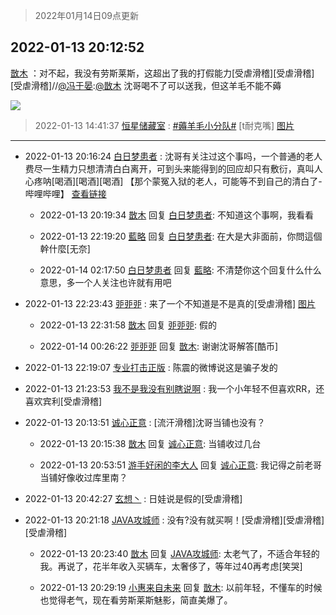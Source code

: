 > 2022年01月14日09点更新
<link rel="stylesheet" href="https://cdn.jsdelivr.net/gh/taotie6/sampleJSON@main/css/photo_show.css">
<meta name="referrer" content="no-referrer" />


 ## 2022-01-13 20:12:52 

 [㪚木](https://www.coolapk.com/feed/32798793?shareKey=MWVhZWQ5ZTIxYWI1NjFlMDI1ZDE~) ：对不起，我没有劳斯莱斯，这超出了我的打假能力[受虐滑稽][受虐滑稽][受虐滑稽]//<a class="feed-link-uname" href="/u/冯于晏">@冯于晏</a>:<a class="feed-link-uname" href="/u/㪚木">@㪚木</a> 沈哥喝不了可以送我，但这羊毛不能不薅 

<div class="album">
<img class="img-item" src="http://image.coolapk.com/feed/2022/0113/20/1081091_c6419a23_5970_6487_737@1080x1233.png" />
</div>

> 2022-01-13 14:41:37 
> [恒星储藏室](https://www.coolapk.com/feed/32792071?shareKey=ZDc1OTI2YWE1NDhiNjFlMDI1ZDE~) : <a class="feed-link-tag" href="/t/薅羊毛小分队?type=0">#薅羊毛小分队#</a> [t耐克嘴] 
[图片](http://image.coolapk.com/feed/2022/0113/14/7015567_6097_1209_234@1125x1279.jpg)

 ------- 

- 2022-01-13 20:16:24 [白日梦患者](uid=533502) : 沈哥有关注过这个事吗，一个普通的老人费尽一生精力只想清清白白离开，可到头来能得到的回应却只有敷衍，真叫人心疼呐[喝酒][喝酒][喝酒]
【那个蒙冤入狱的老人，可能等不到自己的清白了-哔哩哔哩】 <a class="feed-link-url" href="https://b23.tv/av550595979/p1" title="https://b23.tv/av550595979/p1" target="_blank" rel="nofollow">查看链接</a> 

    - 2022-01-13 20:19:34 [㪚木](uid=1081091) 回复 [白日梦患者](uid=533502): 不知道这个事啊，我看看 

    - 2022-01-13 22:19:20 [藍略](uid=4334799) 回复 [白日梦患者](uid=533502): 在大是大非面前，你問這個幹什麼[无奈] 

    - 2022-01-14 02:17:50 [白日梦患者](uid=533502) 回复 [藍略](uid=4334799): 不清楚你这个回复什么什么意思，多一个人关注也许就有用吧 

- 2022-01-13 22:23:43 [戼戼戼](uid=4044548) : 来了一个不知道是不是真的[受虐滑稽] [图片](http://image.coolapk.com/feed/2022/0113/22/4044548_bd97cdf2_3822_6518_116@1080x2400.jpeg)

    - 2022-01-13 22:31:58 [㪚木](uid=1081091) 回复 [戼戼戼](uid=4044548): 假的 

    - 2022-01-14 00:26:22 [戼戼戼](uid=4044548) 回复 [㪚木](uid=1081091): 谢谢沈哥解答[酷币] 

- 2022-01-13 22:19:07 [专业打击正版](uid=6543891) : 陈震的微博说这是骗子发的 

- 2022-01-13 21:23:53 [我不是我没有别瞎说啊](uid=2231912) : 我一个小年轻不但喜欢RR，还喜欢宾利[受虐滑稽] 

- 2022-01-13 20:13:51 [诚心正意](uid=702743) : [流汗滑稽]沈哥当铺也没有？ 

    - 2022-01-13 20:15:38 [㪚木](uid=1081091) 回复 [诚心正意](uid=702743): 当铺收过几台 

    - 2022-01-13 20:53:51 [游手好闲的李大人](uid=1704844) 回复 [诚心正意](uid=702743): 我记得之前老哥当铺好像收过库里南？ 

- 2022-01-13 20:42:27 [玄想丶](uid=2199572) : 日娃说是假的[受虐滑稽] 

- 2022-01-13 20:21:18 [JAVA攻城师](uid=1305871) : 没有?没有就买啊！[受虐滑稽][受虐滑稽][受虐滑稽] 

    - 2022-01-13 20:23:40 [㪚木](uid=1081091) 回复 [JAVA攻城师](uid=1305871): 太老气了，不适合年轻的我。再说了，花半年收入买辆车，太奢侈了，等年过40再考虑[笑哭] 

    - 2022-01-13 20:29:19 [小惠来自未来](uid=847097) 回复 [㪚木](uid=1081091): 以前年轻，不懂车的时候也觉得老气，现在看劳斯莱斯魅影，简直美爆了。 

